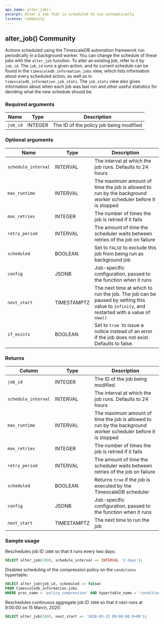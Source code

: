 ```yaml
---
api_name: alter_job()
excerpt: Alter a job that is scheduled to run automatically
license: community
---
```


## alter_job() <tag type="community">Community</tag>
Actions scheduled using the TimescaleDB automation framework run periodically in
a background worker. You can change the schedule of these jobs with the
`alter_job` function. To alter an existing job, refer to it by `job_id`. The
`job_id` runs a given action, and its current schedule can be found in the
`timescaledb_information.jobs` view, which lists information about every
scheduled action, as well as in `timescaledb_information.job_stats`. The
`job_stats` view also gives information about when each job was last run and
other useful statistics for deciding what the new schedule should be.

### Required arguments

|Name|Type|Description|
|-|-|-|
|`job_id`|INTEGER|The ID of the policy job being modified|

### Optional arguments

|Name|Type|Description|
|-|-|-|
|`schedule_interval`|INTERVAL|The interval at which the job runs. Defaults to 24 hours|
|`max_runtime`|INTERVAL|The maximum amount of time the job is allowed to run by the background worker scheduler before it is stopped|
|`max_retries`|INTEGER|The number of times the job is retried if it fails|
|`retry_period`|INTERVAL|The amount of time the scheduler waits between retries of the job on failure|
|`scheduled`|BOOLEAN|Set to `FALSE` to exclude this job from being run as background job|
|`config`|JSONB|Job-specific configuration, passed to the function when it runs|
|`next_start`|TIMESTAMPTZ|The next time at which to run the job. The job can be paused by setting this value to `infinity`, and restarted with a value of `now()`|
|`if_exists`|BOOLEAN|Set to `true `to issue a notice instead of an error if the job does not exist. Defaults to false.|

### Returns

|Column|Type|Description|
|-|-|-|
|`job_id`|INTEGER|The ID of the job being modified|
|`schedule_interval`|INTERVAL|The interval at which the job runs. Defaults to 24 hours|
|`max_runtime`|INTERVAL|The maximum amount of time the job is allowed to run by the background worker scheduler before it is stopped|
|`max_retries`|INTEGER|The number of times the job is retried if it fails|
|`retry_period`|INTERVAL|The amount of time the scheduler waits between retries of the job on failure|
|`scheduled`|BOOLEAN|Returns `true` if the job is executed by the TimescaleDB scheduler|
|`config`|JSONB|Job-specific configuration, passed to the function when it runs|
|`next_start`|TIMESTAMPTZ|The next time to run the job|

### Sample usage
Reschedules job ID `1000` so that it runs every two days:
```sql
SELECT alter_job(1000, schedule_interval => INTERVAL '2 days');
```

Disables scheduling of the compression policy on the `conditions` hypertable:
```sql
SELECT alter_job(job_id, scheduled => false)
FROM timescaledb_information.jobs
WHERE proc_name = 'policy_compression' AND hypertable_name = 'conditions'
```

Reschedules continuous aggregate job ID `1000` so that it next runs at 9:00:00 on 15 March, 2020:
```sql
SELECT alter_job(1000, next_start => '2020-03-15 09:00:00.0+00');
```
